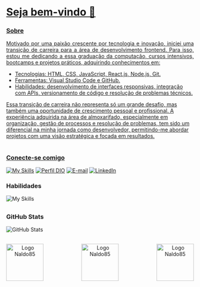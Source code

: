 
<h1>
    <a href="https://github.com/Naldo85">
    <span>Seja bem-vindo 👋</span> 
</h1>

### Sobre
<p align="justify">
 Motivado por uma paixão crescente por tecnologia e inovação, iniciei uma transição de carreira para a área de desenvolvimento frontend. Para isso, estou me dedicando a essa graduação da computação, cursos intensivos, bootcamps e projetos práticos, adquirindo conhecimentos em:
    
- Tecnologias: HTML, CSS, JavaScript, React.js, Node.js, Git.
- Ferramentas: Visual Studio Code e GitHub.
- Habilidades: desenvolvimento de interfaces responsivas, integração com APIs, versionamento de código e resolução de problemas técnicos.

Essa transição de carreira não representa só um grande desafio, mas também uma oportunidade de crescimento pessoal e profissional. A experiência adquirida na área de almoxarifado, especialmente em organização, gestão de processos e resolução de problemas, tem sido um diferencial na minha jornada como desenvolvedor, permitindo-me abordar projetos com uma visão estratégica e focada em resultados.
</p>

#

### Conecte-se comigo
[![My Skills](https://skillicons.dev/icons?i=linkedin)](https://www.linkedin.com/in/cleinaldo-souza/)
[![Perfil DIO](https://img.shields.io/badge/-Meu%20Perfil%20na%20DIO-457?style=for-the-badge)](https://www.dio.me/users/scleinaldo85)
[![E-mail](https://img.shields.io/badge/-Email-000?style=for-the-badge&logo=microsoft-outlook&logoColor=E94D5F)](mailto:scleinaldo85@gmail.com")
[![LinkedIn](https://img.shields.io/badge/-LinkedIn-418?style=for-the-badge&logo=linkedin&logoColor=30A3DC)](https://www.linkedin.com/in/cleinaldo-souza/)

### Habilidades
![My Skills](https://skillicons.dev/icons?i=js,html,nodejs,css,git,github)

##

### GitHub Stats
![GitHub Stats](https://github-readme-stats.vercel.app/api?username=Naldo85&show_icons=true&theme=noctis_minimus&include_all_commits=true&count_private=true)
##


 <div align="center">
    <img align="left" alt="Logo Naldo85" width="100px" src="https://github.com/Naldo85/Naldo85/assets/82780957/400f1d02-2203-4d45-9701-992918a3c9ae"></a>
    <img align="center" alt="Logo Naldo85" width="100px" src="https://github.com/Naldo85/Naldo85/assets/82780957/400f1d02-2203-4d45-9701-992918a3c9ae"></a>
    <img align="right" alt="Logo Naldo85" width="100px" src="https://github.com/Naldo85/Naldo85/assets/82780957/400f1d02-2203-4d45-9701-992918a3c9ae"></a>
 </div>

  
 
<!---
Naldo85/Naldo85 is a ✨ special ✨ repository because its `README.md` (this file) appears on your GitHub profile.
You can click the Preview link to take a look at your changes.
--->
